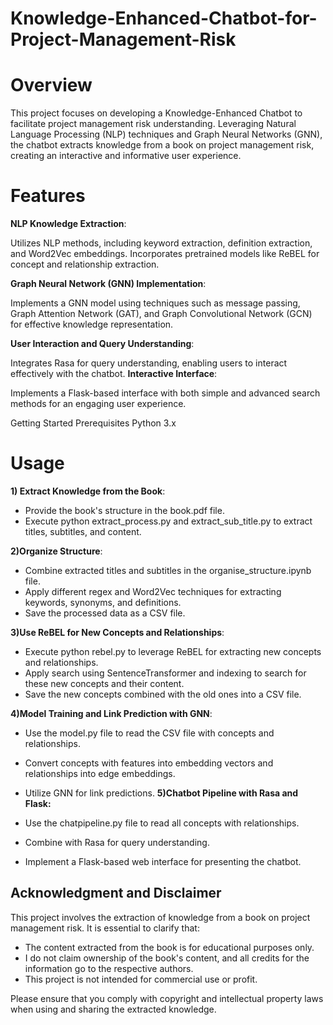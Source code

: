 # Knowledge-Enhanced-Chatbot-for-Project-Management-Risk
# Overview
This project focuses on developing a Knowledge-Enhanced Chatbot to facilitate project management risk understanding. Leveraging Natural Language Processing (NLP) techniques and Graph Neural Networks (GNN), the chatbot extracts knowledge from a book on project management risk, creating an interactive and informative user experience.

# Features
**NLP Knowledge Extraction**:

Utilizes NLP methods, including keyword extraction, definition extraction, and Word2Vec embeddings.
Incorporates pretrained models like ReBEL for concept and relationship extraction.



**Graph Neural Network (GNN) Implementation**:



Implements a GNN model using techniques such as message passing, Graph Attention Network (GAT), and Graph Convolutional Network (GCN) for effective knowledge representation.




**User Interaction and Query Understanding**:

Integrates Rasa for query understanding, enabling users to interact effectively with the chatbot.
**Interactive Interface**:

Implements a Flask-based interface with both simple and advanced search methods for an engaging user experience.

Getting Started
Prerequisites
Python 3.x

# Usage




**1) Extract Knowledge from the Book**:

  * Provide the book's structure in the book.pdf file.
  * Execute python extract_process.py and extract_sub_title.py to extract titles, subtitles, and content.




**2)Organize Structure**:

  * Combine extracted titles and subtitles in the organise_structure.ipynb file.
  * Apply different regex and Word2Vec techniques for extracting keywords, synonyms, and definitions.
  * Save the processed data as a CSV file.




**3)Use ReBEL for New Concepts and Relationships**:

  * Execute python rebel.py to leverage ReBEL for extracting new concepts and relationships.
  * Apply search using SentenceTransformer and indexing to search for these new concepts and their content.
  * Save the new concepts combined with the old ones into a CSV file.




**4)Model Training and Link Prediction with GNN**:

  * Use the model.py file to read the CSV file with concepts and relationships.
  * Convert concepts with features into embedding vectors and relationships into edge embeddings.
  * Utilize GNN for link predictions.
**5)Chatbot Pipeline with Rasa and Flask:**

  * Use the chatpipeline.py file to read all concepts with relationships. 
  * Combine with Rasa for query understanding.
  * Implement a Flask-based web interface for presenting the chatbot.



## Acknowledgment and Disclaimer

This project involves the extraction of knowledge from a book on project management risk. It is essential to clarify that:

- The content extracted from the book is for educational purposes only.
- I do not claim ownership of the book's content, and all credits for the information go to the respective authors.
- This project is not intended for commercial use or profit.

Please ensure that you comply with copyright and intellectual property laws when using and sharing the extracted knowledge.

